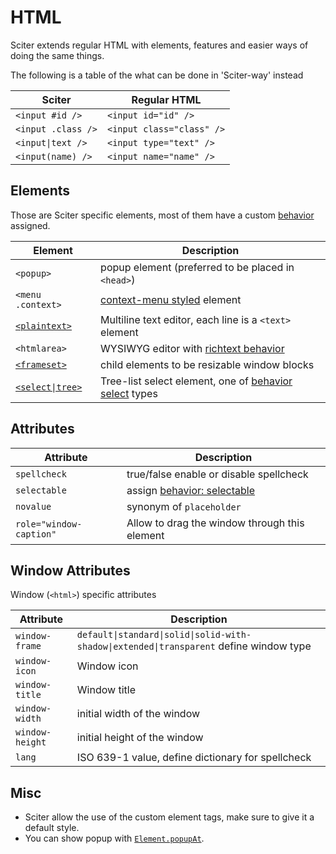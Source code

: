 # HTML

Sciter extends regular HTML with elements, features and easier ways of doing the same things.

The following is a table of the what can be done in 'Sciter-way' instead

| Sciter | Regular HTML |
| ------ | ------------ |
| `<input #id />`   | `<input id="id" />`
| `<input .class />`| `<input class="class" />`
| `<input\|text />` | `<input type="text" />`
| `<input(name) />` | `<input name="name" />`


## Elements

Those are Sciter specific elements, most of them have a custom [behavior](behaviors/README.md) assigned.

| Element | Description |
| ------- | ----------- |
| `<popup>` | popup element (preferred to be placed in `<head>`)
| `<menu .context>`  | [context-menu styled](CSS/css-sciter.md) element
| [`<plaintext>`](behaviors/behavior-plaintext.md) | Multiline text editor, each line is a `<text>` element
| `<htmlarea>` | WYSIWYG editor with [richtext behavior](behaviors/behavior-richtext.md)
| [`<frameset>`](behaviors/behavior-frame-set.md) | child elements to be resizable window blocks
| [`<select\|tree>`](behaviors/behavior-tree-view.md) | Tree-list select element, one of [behavior select](behaviors/README.md) types


## Attributes

| Attribute  | Description |
| ---------  | ----------- |
| `spellcheck` | true/false enable or disable spellcheck
| `selectable` | assign [behavior: selectable](behaviors/behavior-selectable.md)
| `novalue`    | synonym of `placeholder`
| `role="window-caption"` | Allow to drag the window through this element


## Window Attributes

Window (`<html>`) specific attributes

| Attribute | Description |
| --------- | ----------- |
| `window-frame` | `default\|standard\|solid\|solid-with-shadow\|extended\|transparent` define window type
| `window-icon`  | Window icon
| `window-title` | Window title
| `window-width` | initial width of the window
| `window-height`| initial height of the window
| `lang` | ISO 639-1 value, define dictionary for spellcheck


## Misc

- Sciter allow the use of the custom element tags, make sure to give it a default style.
- You can show popup with [`Element.popupAt`](Element.md).

